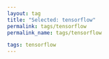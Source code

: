 ```yaml
---
layout: tag
title: "Selected: tensorflow"
permalink: tags/tensorflow
permalink_name: tags/tensorflow

tags: tensorflow
---
```

